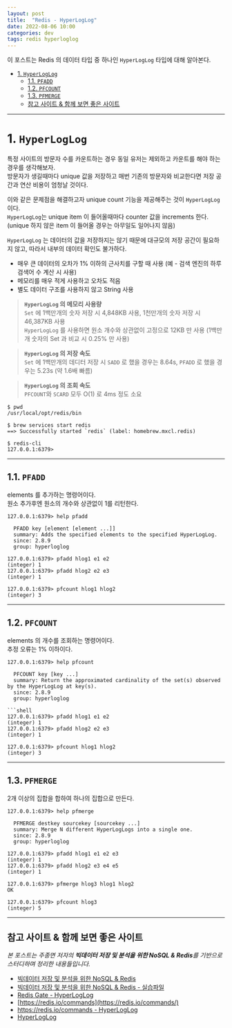 ```yaml
---
layout: post
title:  "Redis - HyperLogLog"
date: 2022-08-06 10:00
categories: dev
tags: redis hyperloglog
---
```


이 포스트는 Redis 의 데이터 타입 중 하나인 `HyperLogLog` 타입에 대해 알아본다.

<!-- TOC -->
* [1. `HyperLogLog`](#1-hyperloglog)
  * [1.1. `PFADD`](#11-pfadd)
  * [1.2. `PFCOUNT`](#12-pfcount)
  * [1.3. `PFMERGE`](#13-pfmerge)
  * [참고 사이트 & 함께 보면 좋은 사이트](#참고-사이트--함께-보면-좋은-사이트)
<!-- TOC -->

---

# 1. `HyperLogLog`

특정 사이트의 방문자 수를 카운트하는 경우 동일 유저는 제외하고 카운트를 해야 하는 경우를 생각해보자.  
방문자가 생길때마다 unique 값을 저장하고 매번 기존의 방문자와 비교한다면 저장 공간과 연산 비용이 엄청날 것이다.

이와 같은 문제점을 해결하고자 unique count 기능을 제공해주는 것이 `HyperLogLog` 이다.  
`HyperLogLog`는 unique item 이 들어올때마다 counter 값을 increments 한다.  
(unique 하지 않은 item 이 들어올 경우는 아무일도 일어나지 않음)

`HyperLogLog` 는 데이터의 값을 저장하지는 않기 때문에 대규모의 저장 공간이 필요하지 않고, 따라서 내부의 데이터 확인도 불가하다.

- 매우 큰 데이터의 오차가 1% 이하의 근사치를 구할 때 사용 (예 - 검색 엔진의 하루 검색어 수 계산 시 사용)
- 메모리를 매우 적게 사용하고 오차도 적음
- 별도 데이터 구조를 사용하지 않고 String 사용

> **`HyperLogLog` 의 메모리 사용량**  
> `Set` 에 1백만개의 숫자 저장 시 4,848KB 사용, 1천만개의 숫자 저장 시 46,387KB 사용  
> `HyperLogLog` 를 사용하면 원소 개수와 상관없이 고정으로 12KB 만 사용 (1백만개 숫자의 Set 과 비교 시 0.25% 만 사용)

> **`HyperLogLog` 의 저장 속도**  
> `Set` 에 1백만개의 데디터 저장 시 `SADD` 로 했을 경우는 8.64s, `PFADD` 로 했을 경우는 5.23s (약 1.6배 빠름)

> **`HyperLogLog` 의 조회 속도**  
> `PFCOUNT`와 `SCARD` 모두 O(1) 로 4ms 정도 소요


```shell
$ pwd
/usr/local/opt/redis/bin

$ brew services start redis
==> Successfully started `redis` (label: homebrew.mxcl.redis)

$ redis-cli
127.0.0.1:6379>
```

---

## 1.1. `PFADD`

elements 를 추가하는 명령어이다.  
원소 추가후엔 원소의 개수와 상관없이 1를 리턴한다.

```shell
127.0.0.1:6379> help pfadd

  PFADD key [element [element ...]]
  summary: Adds the specified elements to the specified HyperLogLog.
  since: 2.8.9
  group: hyperloglog
```

```shell
127.0.0.1:6379> pfadd hlog1 e1 e2
(integer) 1
127.0.0.1:6379> pfadd hlog2 e2 e3
(integer) 1

127.0.0.1:6379> pfcount hlog1 hlog2
(integer) 3
```

---

## 1.2. `PFCOUNT`

elements 의 개수를 조회하는 명령어이다.  
추정 오류는 1% 이하이다.

```shell
127.0.0.1:6379> help pfcount

  PFCOUNT key [key ...]
  summary: Return the approximated cardinality of the set(s) observed by the HyperLogLog at key(s).
  since: 2.8.9
  group: hyperloglog
```

```shell
```shell
127.0.0.1:6379> pfadd hlog1 e1 e2
(integer) 1
127.0.0.1:6379> pfadd hlog2 e2 e3
(integer) 1

127.0.0.1:6379> pfcount hlog1 hlog2
(integer) 3
```

---

## 1.3. `PFMERGE`

2개 이상의 집합을 합하여 하나의 집합으로 만든다.

```shell
127.0.0.1:6379> help pfmerge

  PFMERGE destkey sourcekey [sourcekey ...]
  summary: Merge N different HyperLogLogs into a single one.
  since: 2.8.9
  group: hyperloglog
```

```shell
127.0.0.1:6379> pfadd hlog1 e1 e2 e3
(integer) 1
127.0.0.1:6379> pfadd hlog2 e3 e4 e5
(integer) 1

127.0.0.1:6379> pfmerge hlog3 hlog1 hlog2
OK

127.0.0.1:6379> pfcount hlog3
(integer) 5
```

---

## 참고 사이트 & 함께 보면 좋은 사이트

*본 포스트는 주종면 저자의 **빅데이터 저장 및 분석을 위한 NoSQL & Redis**를 기반으로 스터디하며 정리한 내용들입니다.*

* [빅데이터 저장 및 분석을 위한 NoSQL & Redis](http://www.yes24.com/Product/Goods/71131862)
* [빅데이터 저장 및 분석을 위한 NoSQL & Redis - 실습파일](http://www.pitmongo.co.kr/bbs/board.php?bo_table=h_file&wr_id=35)
* [Redis Gate - HyperLogLog](http://redisgate.kr/redis/command/hyperloglog.php)
* [https://redis.io/commands](https://redis.io/commands/)
* [https://redis.io/commands - HyperLogLog](https://redis.io/commands/?group=hyperloglog)
* [HyperLogLog](https://minholee93.tistory.com/entry/Redis-HyperLogLog)
